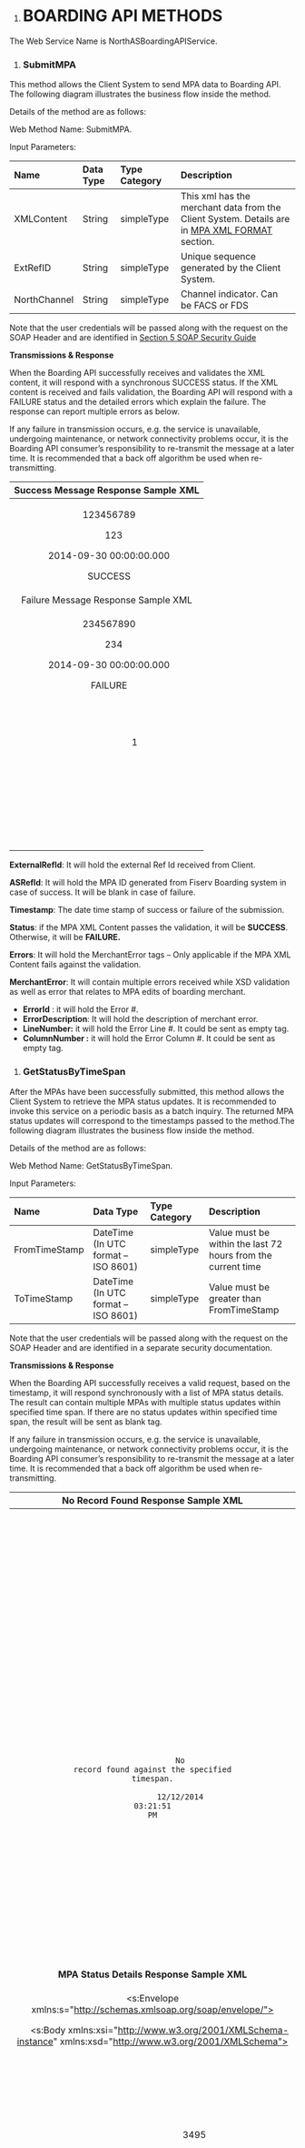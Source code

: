 ﻿

   1. # **BOARDING API METHODS**
The Web Service Name is NorthASBoardingAPIService.
1. ### **SubmitMPA**
This method allows the Client System to send MPA data to Boarding API. The following diagram illustrates the business flow inside the method.

Details of the method are as follows:

Web Method Name: SubmitMPA.

Input Parameters:

|**Name**|**Data Type**|**Type Category**|**Description**|
| :- | :- | :- | :- |
|XMLContent|String|simpleType|This xml has the merchant data from the Client System. Details are in [MPA XML FORMAT](#_MPA_XML_FORMAT) section.|
|ExtRefID|String|simpleType|Unique sequence generated by the Client System.|
|NorthChannel|String|simpleType|Channel indicator. Can be FACS or FDS|
Note that the user credentials will be passed along with the request on the SOAP Header and are identified in [Section 5 SOAP Security Guide](#_SOAP_Security_Guide)

**Transmissions & Response**

When the Boarding API successfully receives and validates the XML content, it will respond with a synchronous SUCCESS status. If the XML content is received and fails validation, the Boarding API will respond with a FAILURE status and the detailed errors which explain the failure. The response can report multiple errors as below.

If any failure in transmission occurs, e.g. the service is unavailable, undergoing maintenance, or network connectivity problems occur, it is the Boarding API consumer’s responsibility to re-transmit the message at a later time. It is recommended that a back off algorithm be used when re-transmitting.

|Success Message Response Sample XML|
| :-: |
|<p><SubmitMPAResponse></p><p><SubmitMPAResult></p><p>`	`<ExternalRefId>123456789</ExternalRefId></p><p>`	`<ASRefId>123</ASRefId></p><p>`	`<Timestamp>2014-09-30 00:00:00.000</Timestamp></p><p>`	`<Status>SUCCESS</Status></p><p></SubmitMPAResult></p><p></SubmitMPAResponse></p>|
|Failure Message Response Sample XML|
|<p><SubmitMPAResponse></p><p><SubmitMPAResult></p><p>`	`<ExternalRefId>234567890</ExternalRefId></p><p>`	`<ASRefId>234</ASRefId></p><p>`	`<Timestamp>2014-09-30 00:00:00.000</Timestamp></p><p>`	`<Status>FAILURE</Status></p><p>`	`<Errors></p><p>`		`<MerchantError></p><p>`			`<ErrorId>1</ErrorId></p><p>`			`<ErrorDescription></ErrorDescription></p><p>`			`<LineNumber/></p><p>`			`<ColumnNumber/></p><p>`		`</MerchantError></p><p>`	`</Errors></p><p></SubmitMPAResult></p><p></SubmitMPAResponse></p>|
**ExternalRefId**: It will hold the external Ref Id received from Client.

**ASRefId**: It will hold the MPA ID generated from Fiserv Boarding system in case of success. It will be blank in case of failure.

**Timestamp**:  The date time stamp of success or failure of the submission.

**Status**: if the MPA XML Content passes the validation, it will be **SUCCESS**. Otherwise, it will be **FAILURE.**

**Errors**: It will hold the MerchantError tags – Only applicable if the MPA XML Content fails against the validation.

**MerchantError**: It will contain multiple errors received while XSD validation as well as error that relates to MPA edits of boarding merchant.

- **ErrorId** : it will hold the Error #.
- **ErrorDescription**: It will hold the description of merchant error. 
- **LineNumber:** it will hold the Error Line #. It could be sent as empty tag.
- **ColumnNumber :** it will hold the Error Column #. It could be sent as empty tag.

1. ### **GetStatusByTimeSpan**
After the MPAs have been successfully submitted, this method allows the Client System to retrieve the MPA status updates. It is recommended to invoke this service on a periodic basis as a batch inquiry. The returned MPA status updates will correspond to the timestamps passed to the method.The following diagram illustrates the business flow inside the method.

Details of the method are as follows:

Web Method Name: GetStatusByTimeSpan.

Input Parameters:

|**Name**|**Data Type**|**Type Category**|**Description**|
| :- | :- | :- | :- |
|FromTimeStamp|DateTime (In UTC format – ISO 8601)|simpleType|Value must be within the last 72 hours from the current time|
|ToTimeStamp|DateTime (In UTC format – ISO 8601)|simpleType|Value must be greater than FromTimeStamp|
Note that the user credentials will be passed along with the request on the SOAP Header and are identified in a separate security documentation.

**Transmissions & Response**

When the Boarding API successfully receives a valid request, based on the timestamp, it will respond synchronously with a list of MPA status details. The result can contain multiple MPAs with multiple status updates within specified time span. If there are no status updates within specified time span, the result will be sent as blank tag.

If any failure in transmission occurs, e.g. the service is unavailable, undergoing maintenance, or network connectivity problems occur, it is the Boarding API consumer’s responsibility to re-transmit the message at a later time. It is recommended that a back off algorithm be used when re-transmitting.

|**No Record Found Response Sample XML**|
| :-: |
|<p><GetStatusByTimeSpanResponse xmlns="http://tempuri.org/"></p><p>`  `<GetStatusByTimeSpanResult></p><p>`    `<MerchantApplicationStatus></p><p>`      `<ASRefId /></p><p>`      `<FDMerchantNumber /></p><p>`      `<Status></p><p>`        `<MerchantDetails></p><p>`          `<North FACSNumber /></p><p>`          `<LocationNumber /></p><p>`          `<DBAName /></p><p>`          `<CardnetNumber /></p><p>`          `<MerchantStatus></p><p>`            `<AppStatus></p><p>`              `<Code /></p><p>`              `<Information>No record found against the specified timespan.</Information></p><p>`              `<Timestamp>12/12/2014 03:21:51 PM</Timestamp></p><p>`            `</AppStatus></p><p>`          `</MerchantStatus></p><p>`        `</MerchantDetails></p><p>`      `</Status></p><p>`      `<Errors /></p><p>`      `<CreditOfficerComments /></p><p>`    `</MerchantApplicationStatus></p><p>`  `</GetStatusByTimeSpanResult></p><p></GetStatusByTimeSpanResponse></p>|
|**MPA Status Details Response Sample XML**|
|<p><s:Envelope xmlns:s="http://schemas.xmlsoap.org/soap/envelope/"></p><p>`   `<s:Body xmlns:xsi="http://www.w3.org/2001/XMLSchema-instance" xmlns:xsd="http://www.w3.org/2001/XMLSchema"></p><p>`      `<GetStatusByTimeSpanResponse xmlns="http://tempuri.org/"></p><p>`         `<GetStatusByTimeSpanResult></p><p>`            `<GetStatusByTimeSpanResult></p><p>`               `<MerchantApplicationStatus></p><p>`                  `<ASRefId>3495</ASRefId></p><p>`                  `<FDMerchantNumber/></p><p>`                  `<Status></p><p>`                     `<MerchantDetails></p><p>`                        `<NorthNumber/></p><p>`                        `<CloverID/></p><p>`                        `<LocationNumber>1</LocationNumber></p><p>`                        `<DBAName>MMIS FDTST 0217 TT</DBAName></p><p>`                        `<CardnetNumber/></p><p>`                        `<MerchantStatus></p><p>`                           `<AppStatus></p><p>`                              `<Code>MPAKey</Code></p><p>`                              `<Information>In Process</Information></p><p>`                              `<Timestamp>2/18/2016 4:33:38 PM</Timestamp></p><p>`                           `</AppStatus></p><p>`                           `<AppStatus></p><p>`                              `<Code>MPA</Code></p><p>`                              `<Information>In Process</Information></p><p>`                              `<Timestamp>2/18/2016 4:33:38 PM</Timestamp></p><p>`                           `</AppStatus></p><p>`                           `<AppStatus></p><p>`                              `<Code>MpaKey</Code></p><p>`                              `<Information>Submitted</Information></p><p>`                              `<Timestamp>2/18/2016 4:33:40 PM</Timestamp></p><p>`                           `</AppStatus></p><p>`                           `<AppStatus></p><p>`                              `<Code>ClientApproval</Code></p><p>`                              `<Information>Direct Send</Information></p><p>`                              `<Timestamp>2/18/2016 4:33:40 PM</Timestamp></p><p>`                           `</AppStatus></p><p>`                        `</MerchantStatus></p><p>`                        `<EquipmentDetails/></p><p>`                     `</MerchantDetails></p><p>`                  `</Status></p><p>`                  `<Errors/></p><p>`                  `<CreditOfficerComments/></p><p>`               `</MerchantApplicationStatus></p><p>`            `</GetStatusByTimeSpanResult></p><p>`         `</GetStatusByTimeSpanResult></p><p>`      `</GetStatusByTimeSpanResponse></p><p>`   `</s:Body></p><p></s:Envelope></p>|
**ASRefID**: Cross Reference key returned during the account setup, the MPA ID generated from Fiserv Boarding system.

**FDMerchantNumber**: Merchant number received from First Data.

**Status**: Is the node which will consist of  **MerchantDetails**, which basically will hold the 

Detail of accounts for various locations. This node will hold below fields:

**NorthNumber**: North FACS Mid assigned by VAPP. (Only be available after the account approved)

**LocationNumber** : Outlet Number

**DBAName**: The Do Business As name of the merchant.

**MerchantStatus:**  Which will contain various AppStatus (status)

**AppStatus**: Consists of below:

- **Code**: Unique code defined for each status attribute.  Please refer status attributes table in [MPA STATUS REPORTING](#_MPA_STATUS_REPORTING) section.
- **Information**: This is used to report status values or additional information for the status attribute.  This field’s value is populated based on the value populated in the status code.  Please refer status attributes table in [MPA STATUS REPORTING](#_MPA_STATUS_REPORTING) section.
- **TimeStamp**: Timestamp of the status code.

**Errors**: Includes 2 elements, it will only be populated in the case of Validation failure.

- ` `**ErrorID**: Error code will appear defined for Validation Failure.
- ` `**ErrorDescription** : Error description

**CreditOfficerComments**: It will have the comments detail.

`           `**Comment:** This will have following fields:

- CreditOfficerId: Credit officer ID.
- Message: Credit message for the account.
- MessageDate: Date time for the message.



` `FILENAME   \\* MERGEFORMAT North Boarding User Guide.docxSpecifications		Page  PAGE   \\* MERGEFORMAT 6 of  NUMPAGES   \\* MERGEFORMAT 6

This document contains confidential, proprietary information and may not be reproduced or copied without the express authorization of Fiserv. 
